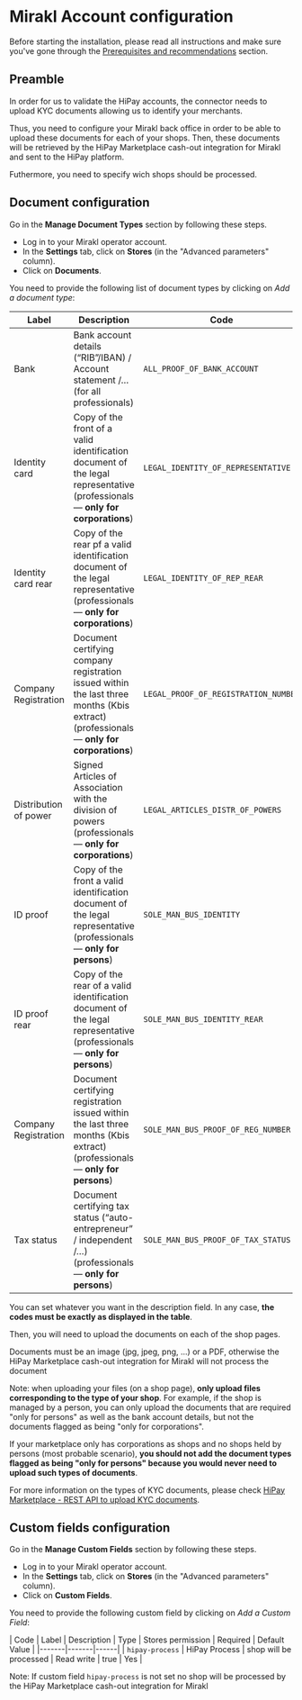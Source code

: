 # Mirakl Account configuration

Before starting the installation, please read all instructions and make sure you've gone through the [Prerequisites and recommendations](https://developer.hipay.com/doc/hipay-marketplace-cashout-mirakl-integration/#prerequisites-and-recommendations) section.
 
## Preamble

In order for us to validate the HiPay accounts, the connector needs to upload KYC documents allowing us to identify your merchants.

Thus, you need to configure your Mirakl back office in order to be able to upload these documents for each of your shops. Then, these documents will be retrieved by the HiPay Marketplace cash-out integration for Mirakl and sent to the HiPay platform.

Futhermore, you need to specify wich shops should be processed.

## Document configuration

Go in the **Manage Document Types** section by following these steps.

- Log in to your Mirakl operator account.
- In the **Settings** tab, click on **Stores** (in the "Advanced parameters" column).
- Click on **Documents**.

You need to provide the following list of document types by clicking on *Add a document type*:

| Label | Description | Code | 
|-------|-------|------|
| Bank | Bank account details (“RIB”/IBAN) / Account statement /… (for all professionals) | `ALL_PROOF_OF_BANK_ACCOUNT` |
| Identity card | Copy of the front of a valid identification document of the legal representative (professionals — **only for corporations**) | `LEGAL_IDENTITY_OF_REPRESENTATIVE` | 
| Identity card rear | Copy of the rear pf a valid identification document of the legal representative (professionals — **only for corporations**) | `LEGAL_IDENTITY_OF_REP_REAR` | 
| Company Registration | Document certifying company registration issued within the last three months (Kbis extract) (professionals — **only for corporations**) | `LEGAL_PROOF_OF_REGISTRATION_NUMBER` | 
| Distribution of power | Signed Articles of Association with the division of powers (professionals — **only for corporations**)| `LEGAL_ARTICLES_DISTR_OF_POWERS` |  
| ID proof | Copy of the front a valid identification document of the legal representative (professionals — **only for persons**) | `SOLE_MAN_BUS_IDENTITY` |  
| ID proof rear | Copy of the rear of a valid identification document of the legal representative (professionals — **only for persons**) | `SOLE_MAN_BUS_IDENTITY_REAR` |  
| Company Registration  | Document certifying registration issued within the last three months (Kbis extract) (professionals — **only for persons**)  | `SOLE_MAN_BUS_PROOF_OF_REG_NUMBER` |  
| Tax status | Document certifying tax status (“auto-entrepreneur” / independent /…) (professionals — **only for persons**) | `SOLE_MAN_BUS_PROOF_OF_TAX_STATUS` |  

You can set whatever you want in the description field. In any case, **the codes must be exactly as displayed in the table**.

Then, you will need to upload the documents on each of the shop pages.

Documents must be an image (jpg, jpeg, png, ...) or a PDF, otherwise the HiPay Marketplace cash-out integration for Mirakl will not process the document

Note: when uploading your files (on a shop page), **only upload files corresponding to the type of your shop**. For example, if the shop is managed by a person, you can only upload the documents that are required "only for persons" as well as the bank account details, but not the documents flagged as being "only for corporations".

If your marketplace only has corporations as shops and no shops held by persons (most probable scenario), **you should not add the document types flagged as being "only for persons" because you would never need to upload such types of documents**.

For more information on the types of KYC documents, please check <a href="https://developer.hipay.com/getting-started/platform-hipay-marketplace/KYC/" target="_blank">HiPay Marketplace - REST API to upload KYC documents</a>.

## Custom fields configuration

Go in the **Manage Custom Fields** section by following these steps.

- Log in to your Mirakl operator account.
- In the **Settings** tab, click on **Stores** (in the "Advanced parameters" column).
- Click on **Custom Fields**.

You need to provide the following custom field by clicking on *Add a Custom Field*:

| Code | Label | Description | Type | Stores permission | Required | Default Value |
|-------|-------|------|
| `hipay-process` | HiPay Process | shop will be processed | Read write | true | Yes |

Note: If custom field `hipay-process` is not set no shop will be processed by the HiPay Marketplace cash-out integration for Mirakl